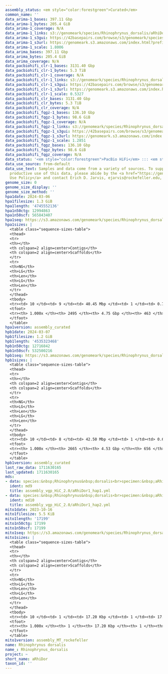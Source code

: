 ```yaml
---
assembly_status: <em style="color:forestgreen">Curated</em>
common_name: ''
data_arima-1_bases: 397.11 Gbp
data_arima-1_bytes: 205.4 GiB
data_arima-1_coverage: N/A
data_arima-1_links: s3://genomeark/species/Rhinophrynus_dorsalis/aRhiDor1/genomic_data/arima/<br>
data_arima-1_s3gui: https://42basepairs.com/browse/s3/genomeark/species/Rhinophrynus_dorsalis/aRhiDor1/genomic_data/arima/
data_arima-1_s3url: https://genomeark.s3.amazonaws.com/index.html?prefix=species/Rhinophrynus_dorsalis/aRhiDor1/genomic_data/arima/
data_arima-1_scale: 1.8006
data_arima_bases: 397.11 Gbp
data_arima_bytes: 205.4 GiB
data_arima_coverage: N/A
data_pacbiohifi_clr-1_bases: 3131.40 Gbp
data_pacbiohifi_clr-1_bytes: 5.3 TiB
data_pacbiohifi_clr-1_coverage: N/A
data_pacbiohifi_clr-1_links: s3://genomeark/species/Rhinophrynus_dorsalis/aRhiDor1/genomic_data/pacbio_hifi/<br>
data_pacbiohifi_clr-1_s3gui: https://42basepairs.com/browse/s3/genomeark/species/Rhinophrynus_dorsalis/aRhiDor1/genomic_data/pacbio_hifi/
data_pacbiohifi_clr-1_s3url: https://genomeark.s3.amazonaws.com/index.html?prefix=species/Rhinophrynus_dorsalis/aRhiDor1/genomic_data/pacbio_hifi/
data_pacbiohifi_clr-1_scale: 0.5327
data_pacbiohifi_clr_bases: 3131.40 Gbp
data_pacbiohifi_clr_bytes: 5.3 TiB
data_pacbiohifi_clr_coverage: N/A
data_pacbiohifi_fqgz-1_bases: 136.10 Gbp
data_pacbiohifi_fqgz-1_bytes: 98.6 GiB
data_pacbiohifi_fqgz-1_coverage: N/A
data_pacbiohifi_fqgz-1_links: s3://genomeark/species/Rhinophrynus_dorsalis/aRhiDor1/genomic_data/pacbio_hifi/<br>
data_pacbiohifi_fqgz-1_s3gui: https://42basepairs.com/browse/s3/genomeark/species/Rhinophrynus_dorsalis/aRhiDor1/genomic_data/pacbio_hifi/
data_pacbiohifi_fqgz-1_s3url: https://genomeark.s3.amazonaws.com/index.html?prefix=species/Rhinophrynus_dorsalis/aRhiDor1/genomic_data/pacbio_hifi/
data_pacbiohifi_fqgz-1_scale: 1.2851
data_pacbiohifi_fqgz_bases: 136.10 Gbp
data_pacbiohifi_fqgz_bytes: 98.6 GiB
data_pacbiohifi_fqgz_coverage: N/A
data_status: '<em style="color:forestgreen">PacBio HiFi</em> ::: <em style="color:forestgreen">Arima</em>'
data_use_source: from-default
data_use_text: Samples and data come from a variety of sources. To support fair and
  productive use of this data, please abide by the <a href="https://genome10k.soe.ucsc.edu/data-use-policies/">Data
  Use Policy</a> and contact Erich D. Jarvis, ejarvis@rockefeller.edu, with any questions.
genome_size: 0
genome_size_display: ''
genome_size_method: ''
hpa1date: 2024-03-06
hpa1filesize: 1.3 GiB
hpa1length: '4745552136'
hpa1n50ctg: 12994863
hpa1n50scf: 565843407
hpa1seq: https://s3.amazonaws.com/genomeark/species/Rhinophrynus_dorsalis/aRhiDor1/assembly_curated/aRhiDor1.hap1.cur.20240306.fasta.gz
hpa1sizes: |
  <table class="sequence-sizes-table">
  <thead>
  <tr>
  <th></th>
  <th colspan=2 align=center>Contigs</th>
  <th colspan=2 align=center>Scaffolds</th>
  </tr>
  <tr>
  <th>NG</th>
  <th>LG</th>
  <th>Len</th>
  <th>LG</th>
  <th>Len</th>
  </tr>
  </thead>
  <tbody>
  <tr><td> 10 </td><td> 9 </td><td> 40.45 Mbp </td><td> 1 </td><td> 0.70 Gbp </td></tr><tr><td> 20 </td><td> 22 </td><td> 30.99 Mbp </td><td> 2 </td><td> 0.64 Gbp </td></tr><tr><td> 30 </td><td> 39 </td><td> 24.48 Mbp </td><td> 3 </td><td> 0.57 Gbp </td></tr><tr><td> 40 </td><td> 62 </td><td> 18.00 Mbp </td><td> 3 </td><td> 0.57 Gbp </td></tr><tr style="background-color:#cccccc;"><td> 50 </td><td> 92 </td><td style="background-color:#88ff88;"> 12.99 Mbp </td><td> 4 </td><td style="background-color:#88ff88;"> 0.57 Gbp </td></tr><tr><td> 60 </td><td> 137 </td><td> 8.71 Mbp </td><td> 5 </td><td> 0.51 Gbp </td></tr><tr><td> 70 </td><td> 207 </td><td> 5.26 Mbp </td><td> 6 </td><td> 498.19 Mbp </td></tr><tr><td> 80 </td><td> 335 </td><td> 2.66 Mbp </td><td> 7 </td><td> 404.87 Mbp </td></tr><tr><td> 90 </td><td> 630 </td><td> 1.01 Mbp </td><td> 9 </td><td> 200.99 Mbp </td></tr><tr><td> 100 </td><td> 2495 </td><td> 14.63 Kbp </td><td> 463 </td><td> 14.63 Kbp </td></tr></tbody>
  <tfoot>
  <tr><th> 1.000x </th><th> 2495 </th><th> 4.75 Gbp </th><th> 463 </th><th> 4.75 Gbp </th></tr>
  </tfoot>
  </table>
hpa1version: assembly_curated
hpb1date: 2024-03-07
hpb1filesize: 1.2 GiB
hpb1length: '4535323468'
hpb1n50ctg: 12716842
hpb1n50scf: 532500216
hpb1seq: https://s3.amazonaws.com/genomeark/species/Rhinophrynus_dorsalis/aRhiDor1/assembly_curated/aRhiDor1.hap2.cur.20240307.fasta.gz
hpb1sizes: |
  <table class="sequence-sizes-table">
  <thead>
  <tr>
  <th></th>
  <th colspan=2 align=center>Contigs</th>
  <th colspan=2 align=center>Scaffolds</th>
  </tr>
  <tr>
  <th>NG</th>
  <th>LG</th>
  <th>Len</th>
  <th>LG</th>
  <th>Len</th>
  </tr>
  </thead>
  <tbody>
  <tr><td> 10 </td><td> 8 </td><td> 42.50 Mbp </td><td> 1 </td><td> 0.69 Gbp </td></tr><tr><td> 20 </td><td> 20 </td><td> 30.34 Mbp </td><td> 2 </td><td> 0.62 Gbp </td></tr><tr><td> 30 </td><td> 37 </td><td> 22.66 Mbp </td><td> 3 </td><td> 0.54 Gbp </td></tr><tr><td> 40 </td><td> 61 </td><td> 17.07 Mbp </td><td> 3 </td><td> 0.54 Gbp </td></tr><tr style="background-color:#cccccc;"><td> 50 </td><td> 92 </td><td style="background-color:#88ff88;"> 12.72 Mbp </td><td> 4 </td><td style="background-color:#88ff88;"> 0.53 Gbp </td></tr><tr><td> 60 </td><td> 136 </td><td> 8.46 Mbp </td><td> 5 </td><td> 499.95 Mbp </td></tr><tr><td> 70 </td><td> 201 </td><td> 5.48 Mbp </td><td> 6 </td><td> 468.90 Mbp </td></tr><tr><td> 80 </td><td> 311 </td><td> 3.05 Mbp </td><td> 7 </td><td> 387.09 Mbp </td></tr><tr><td> 90 </td><td> 561 </td><td> 1.04 Mbp </td><td> 9 </td><td> 193.08 Mbp </td></tr><tr><td> 100 </td><td> 2665 </td><td> 6.09 Kbp </td><td> 656 </td><td> 6.09 Kbp </td></tr></tbody>
  <tfoot>
  <tr><th> 1.000x </th><th> 2665 </th><th> 4.53 Gbp </th><th> 656 </th><th> 4.54 Gbp </th></tr>
  </tfoot>
  </table>
hpb1version: assembly_curated
last_raw_data: 1711630165
last_updated: 1711630165
mds:
- data: species:&nbsp;Rhinophrynus&nbsp;dorsalis<br>specimen:&nbsp;aRhiDor1<br>projects:&nbsp;<br>&nbsp;&nbsp;-&nbsp;vgp<br>assembled_by_group:&nbsp;Rockefeller<br>data_location:&nbsp;S3<br>release_to:&nbsp;S3<br>haplotype_to_curate:&nbsp;hap1<br>hap1:&nbsp;s3://genomeark/species/Rhinophrynus_dorsalis/aRhiDor1/assembly_vgp_HiC_2.0/aRhiDor1.HiC.hap1.20231016.fasta.gz<br>hap2:&nbsp;s3://genomeark/species/Rhinophrynus_dorsalis/aRhiDor1/assembly_vgp_HiC_2.0/aRhiDor1.HiC.hap2.20231016.fasta.gz<br>pretext_hap1:&nbsp;s3://genomeark/species/Rhinophrynus_dorsalis/aRhiDor1/assembly_vgp_HiC_2.0/evaluation/hap1/pretext/aRhiDor1_hap1_s2.pretext<br>pretext_hap2:&nbsp;s3://genomeark/species/Rhinophrynus_dorsalis/aRhiDor1/assembly_vgp_HiC_2.0/evaluation/hap2/pretext/aRhiDor1_hap2_s2.pretext<br>kmer_spectra_img:&nbsp;s3://genomeark/species/Rhinophrynus_dorsalis/aRhiDor1/assembly_vgp_HiC_2.0/evaluation/merqury/aRhiDor1_png/<br>pacbio_read_dir:&nbsp;s3://genomeark/species/Rhinophrynus_dorsalis/aRhiDor1/genomic_data/pacbio_hifi/<br>pacbio_read_type:&nbsp;hifi<br>hic_read_dir:&nbsp;s3://genomeark/species/Rhinophrynus_dorsalis/aRhiDor1/genomic_data/arima/<br>mito:&nbsp;s3://genomeark/species/Rhinophrynus_dorsalis/aRhiDor1/assembly_MT_rockefeller/aRhiDor1.MT.20231016.fasta.gz<br>pipeline:&nbsp;<br>&nbsp;&nbsp;-&nbsp;hifiasm&nbsp;(0.19.3+galaxy0)<br>&nbsp;&nbsp;-&nbsp;purge_dups<br>&nbsp;&nbsp;-&nbsp;yahs&nbsp;(1.2a.2+galaxy1)<br>notes:&nbsp;This&nbsp;was&nbsp;a&nbsp;Hifiasm-HiC&nbsp;assembly&nbsp;of&nbsp;aRhiDor1,&nbsp;resulting&nbsp;in&nbsp;two&nbsp;complete&nbsp;haplotypes.&nbsp;HiC&nbsp;scaffolding&nbsp;was&nbsp;performed&nbsp;with&nbsp;YaHS.&nbsp;&nbsp;The&nbsp;HiC&nbsp;prep&nbsp;kit&nbsp;used&nbsp;was&nbsp;Arima&nbsp;library&nbsp;prep.&nbsp;The&nbsp;HiC&nbsp;reads&nbsp;needed&nbsp;to&nbsp;have&nbsp;5&nbsp;bp&nbsp;trimmed&nbsp;from&nbsp;the&nbsp;5'&nbsp;end&nbsp;due&nbsp;to&nbsp;adapter&nbsp;left&nbsp;over&nbsp;from&nbsp;the&nbsp;Arima&nbsp;library&nbsp;prep&nbsp;kit.&nbsp;<br><br>
  ident: md9
  title: assembly_vgp_HiC_2.0/aRhiDor1_hap1.yml
- data: species:&nbsp;Rhinophrynus&nbsp;dorsalis<br>specimen:&nbsp;aRhiDor1<br>projects:&nbsp;<br>&nbsp;&nbsp;-&nbsp;vgp<br>assembled_by_group:&nbsp;Rockefeller<br>data_location:&nbsp;S3<br>release_to:&nbsp;S3<br>haplotype_to_curate:&nbsp;hap2<br>hap1:&nbsp;s3://genomeark/species/Rhinophrynus_dorsalis/aRhiDor1/assembly_vgp_HiC_2.0/aRhiDor1.HiC.hap1.20231016.fasta.gz<br>hap2:&nbsp;s3://genomeark/species/Rhinophrynus_dorsalis/aRhiDor1/assembly_vgp_HiC_2.0/aRhiDor1.HiC.hap2.20231016.fasta.gz<br>pretext_hap1:&nbsp;s3://genomeark/species/Rhinophrynus_dorsalis/aRhiDor1/assembly_vgp_HiC_2.0/evaluation/hap1/pretext/aRhiDor1_hap1_s2.pretext<br>pretext_hap2:&nbsp;s3://genomeark/species/Rhinophrynus_dorsalis/aRhiDor1/assembly_vgp_HiC_2.0/evaluation/hap2/pretext/aRhiDor1_hap2_s2.pretext<br>kmer_spectra_img:&nbsp;s3://genomeark/species/Rhinophrynus_dorsalis/aRhiDor1/assembly_vgp_HiC_2.0/evaluation/merqury/aRhiDor1_png/<br>pacbio_read_dir:&nbsp;s3://genomeark/species/Rhinophrynus_dorsalis/aRhiDor1/genomic_data/pacbio_hifi/<br>pacbio_read_type:&nbsp;hifi<br>hic_read_dir:&nbsp;s3://genomeark/species/Rhinophrynus_dorsalis/aRhiDor1/genomic_data/arima/<br>mito:&nbsp;s3://genomeark/species/Rhinophrynus_dorsalis/aRhiDor1/assembly_MT_rockefeller/aRhiDor1.MT.20231016.fasta.gz<br>pipeline:&nbsp;<br>&nbsp;&nbsp;-&nbsp;hifiasm&nbsp;(0.19.3+galaxy0)<br>&nbsp;&nbsp;-&nbsp;purge_dups<br>&nbsp;&nbsp;-&nbsp;yahs&nbsp;(1.2a.2+galaxy1)<br>notes:&nbsp;This&nbsp;was&nbsp;a&nbsp;Hifiasm-HiC&nbsp;assembly&nbsp;of&nbsp;aRhiDor1,&nbsp;resulting&nbsp;in&nbsp;two&nbsp;complete&nbsp;haplotypes.&nbsp;HiC&nbsp;scaffolding&nbsp;was&nbsp;performed&nbsp;with&nbsp;YaHS.&nbsp;&nbsp;The&nbsp;HiC&nbsp;prep&nbsp;kit&nbsp;used&nbsp;was&nbsp;Arima&nbsp;library&nbsp;prep.&nbsp;The&nbsp;HiC&nbsp;reads&nbsp;needed&nbsp;to&nbsp;have&nbsp;5&nbsp;bp&nbsp;trimmed&nbsp;from&nbsp;the&nbsp;5'&nbsp;end&nbsp;due&nbsp;to&nbsp;adapter&nbsp;left&nbsp;over&nbsp;from&nbsp;the&nbsp;Arima&nbsp;library&nbsp;prep&nbsp;kit.&nbsp;<br><br>
  ident: md10
  title: assembly_vgp_HiC_2.0/aRhiDor1_hap2.yml
mito1date: 2023-10-16
mito1filesize: 5.5 KiB
mito1length: '17199'
mito1n50ctg: 17199
mito1n50scf: 17199
mito1seq: https://s3.amazonaws.com/genomeark/species/Rhinophrynus_dorsalis/aRhiDor1/assembly_MT_rockefeller/aRhiDor1.MT.20231016.fasta.gz
mito1sizes: |
  <table class="sequence-sizes-table">
  <thead>
  <tr>
  <th></th>
  <th colspan=2 align=center>Contigs</th>
  <th colspan=2 align=center>Scaffolds</th>
  </tr>
  <tr>
  <th>NG</th>
  <th>LG</th>
  <th>Len</th>
  <th>LG</th>
  <th>Len</th>
  </tr>
  </thead>
  <tbody>
  <tr><td> 10 </td><td> 1 </td><td> 17.20 Kbp </td><td> 1 </td><td> 17.20 Kbp </td></tr><tr><td> 20 </td><td> 1 </td><td> 17.20 Kbp </td><td> 1 </td><td> 17.20 Kbp </td></tr><tr><td> 30 </td><td> 1 </td><td> 17.20 Kbp </td><td> 1 </td><td> 17.20 Kbp </td></tr><tr><td> 40 </td><td> 1 </td><td> 17.20 Kbp </td><td> 1 </td><td> 17.20 Kbp </td></tr><tr style="background-color:#cccccc;"><td> 50 </td><td> 1 </td><td style="background-color:#ff8888;"> 17.20 Kbp </td><td> 1 </td><td style="background-color:#ff8888;"> 17.20 Kbp </td></tr><tr><td> 60 </td><td> 1 </td><td> 17.20 Kbp </td><td> 1 </td><td> 17.20 Kbp </td></tr><tr><td> 70 </td><td> 1 </td><td> 17.20 Kbp </td><td> 1 </td><td> 17.20 Kbp </td></tr><tr><td> 80 </td><td> 1 </td><td> 17.20 Kbp </td><td> 1 </td><td> 17.20 Kbp </td></tr><tr><td> 90 </td><td> 1 </td><td> 17.20 Kbp </td><td> 1 </td><td> 17.20 Kbp </td></tr><tr><td> 100 </td><td> 1 </td><td> 17.20 Kbp </td><td> 1 </td><td> 17.20 Kbp </td></tr></tbody>
  <tfoot>
  <tr><th> 1.000x </th><th> 1 </th><th> 17.20 Kbp </th><th> 1 </th><th> 17.20 Kbp </th></tr>
  </tfoot>
  </table>
mito1version: assembly_MT_rockefeller
name: Rhinophrynus dorsalis
name_: Rhinophrynus_dorsalis
project: ~
short_name: aRhiDor
taxon_id: ''
---
```


